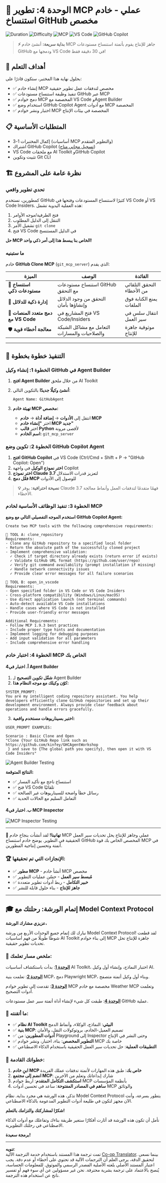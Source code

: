 <!--
CO_OP_TRANSLATOR_METADATA:
{
  "original_hash": "f83bc722dc758efffd68667d6a1db470",
  "translation_date": "2025-06-10T06:40:42+00:00",
  "source_file": "10-StreamliningAIWorkflowsBuildingAnMCPServerWithAIToolkit/lab4/README.md",
  "language_code": "ar"
}
-->
# 🐙 الوحدة 4: تطوير MCP عملي - خادم استنساخ GitHub مخصص

![Duration](https://img.shields.io/badge/Duration-30_minutes-blue?style=flat-square)
![Difficulty](https://img.shields.io/badge/Difficulty-Intermediate-orange?style=flat-square)
![MCP](https://img.shields.io/badge/MCP-Custom%20Server-purple?style=flat-square&logo=github)
![VS Code](https://img.shields.io/badge/VS%20Code-Integration-blue?style=flat-square&logo=visualstudiocode)
![GitHub Copilot](https://img.shields.io/badge/GitHub%20Copilot-Agent%20Mode-green?style=flat-square&logo=github)

> **⚡ بداية سريعة:** أنشئ خادم MCP جاهز للإنتاج يقوم بأتمتة استنساخ مستودعات GitHub ودمجها مع VS Code في 30 دقيقة فقط!

## 🎯 أهداف التعلم

بحلول نهاية هذا المختبر، ستكون قادرًا على:

- ✅ إنشاء خادم MCP مخصص لتدفقات عمل تطوير حقيقية
- ✅ تنفيذ وظيفة استنساخ مستودعات GitHub عبر MCP
- ✅ دمج خوادم MCP المخصصة مع VS Code وAgent Builder
- ✅ استخدام وضع GitHub Copilot Agent مع أدوات MCP المخصصة
- ✅ اختبار ونشر خوادم MCP المخصصة في بيئات الإنتاج

## 📋 المتطلبات الأساسية

- إكمال المختبرات 1-3 (أساسيات MCP والتطوير المتقدم)
- اشتراك GitHub Copilot ([تسجيل مجاني متاح](https://github.com/github-copilot/signup))
- VS Code مع ملحقات AI Toolkit وGitHub Copilot
- تثبيت وتكوين Git CLI

## 🏗️ نظرة عامة على المشروع

### **تحدي تطوير واقعي**
كمطورين، نستخدم GitHub كثيرًا لاستنساخ المستودعات وفتحها في VS Code أو VS Code Insiders. هذه العملية اليدوية تشمل:
1. فتح الطرفية/موجه الأوامر
2. التنقل إلى الدليل المطلوب
3. تشغيل الأمر `git clone`
4. فتح VS Code في الدليل المستنسخ

**حل MCP الخاص بنا يبسط هذا إلى أمر ذكي واحد!**

### **ما ستبنيه**
خادم **GitHub Clone MCP** (`git_mcp_server`) الذي يقدم:

| الميزة | الوصف | الفائدة |
|---------|-------------|---------|
| 🔄 **استنساخ مستودعات ذكي** | استنساخ مستودعات GitHub مع التحقق | التحقق التلقائي من الأخطاء |
| 📁 **إدارة ذكية للدلائل** | التحقق من وجود الدلائل وإنشاؤها بأمان | يمنع الكتابة فوق الملفات |
| 🚀 **دمج متعدد المنصات مع VS Code** | فتح المشاريع في VS Code/Insiders | انتقال سلس في سير العمل |
| 🛡️ **معالجة أخطاء قوية** | التعامل مع مشاكل الشبكة والصلاحيات والمسارات | موثوقية جاهزة للإنتاج |

---

## 📖 التنفيذ خطوة بخطوة

### الخطوة 1: إنشاء وكيل GitHub في Agent Builder

1. **افتح Agent Builder** من خلال ملحق AI Toolkit
2. **أنشئ وكيلًا جديدًا** بالتكوين التالي:
   ```
   Agent Name: GitHubAgent
   ```

3. **تهيئة خادم MCP مخصص:**
   - انتقل إلى **الأدوات** → **إضافة أداة** → **خادم MCP**
   - اختر **"إنشاء خادم MCP جديد"**
   - اختر **قالب Python** لأقصى مرونة
   - **اسم الخادم:** `git_mcp_server`

### الخطوة 2: تكوين وضع GitHub Copilot Agent

1. **افتح GitHub Copilot** في VS Code (Ctrl/Cmd + Shift + P → "GitHub Copilot: Open")
2. **اختر نموذج الوكيل** في واجهة Copilot
3. **اختر نموذج Claude 3.7** لتعزيز قدرات الاستدلال
4. **فعّل دمج MCP** للوصول إلى الأدوات

> **💡 نصيحة احترافية:** يوفر Claude 3.7 فهمًا متقدمًا لتدفقات العمل وأنماط معالجة الأخطاء.

### الخطوة 3: تنفيذ الوظائف الأساسية لخادم MCP

**استخدم الموجه التفصيلي التالي مع وضع GitHub Copilot Agent:**

```
Create two MCP tools with the following comprehensive requirements:

🔧 TOOL A: clone_repository
Requirements:
- Clone any GitHub repository to a specified local folder
- Return the absolute path of the successfully cloned project
- Implement comprehensive validation:
  ✓ Check if target directory already exists (return error if exists)
  ✓ Validate GitHub URL format (https://github.com/user/repo)
  ✓ Verify git command availability (prompt installation if missing)
  ✓ Handle network connectivity issues
  ✓ Provide clear error messages for all failure scenarios

🚀 TOOL B: open_in_vscode
Requirements:
- Open specified folder in VS Code or VS Code Insiders
- Cross-platform compatibility (Windows/Linux/macOS)
- Use direct application launch (not terminal commands)
- Auto-detect available VS Code installations
- Handle cases where VS Code is not installed
- Provide user-friendly error messages

Additional Requirements:
- Follow MCP 1.9.3 best practices
- Include proper type hints and documentation
- Implement logging for debugging purposes
- Add input validation for all parameters
- Include comprehensive error handling
```

### الخطوة 4: اختبار خادم MCP الخاص بك

#### 4أ. اختبار في Agent Builder

1. **شغّل تكوين التصحيح** لـ Agent Builder
2. **كوّن وكيلك مع موجه النظام هذا:**

```
SYSTEM_PROMPT:
You are my intelligent coding repository assistant. You help developers efficiently clone GitHub repositories and set up their development environment. Always provide clear feedback about operations and handle errors gracefully.
```

3. **اختبر بسيناريوهات مستخدم واقعية:**

```
USER_PROMPT EXAMPLES:

Scenario : Basic Clone and Open
"Clone {Your GitHub Repo link such as https://github.com/kinfey/GHCAgentWorkshop
 } and save to {The global path you specify}, then open it with VS Code Insiders"
```

![Agent Builder Testing](../../../../translated_images/DebugAgent.81d152370c503241b3b39a251b8966f7f739286df19dd57f9147f6402214a012.ar.png)

**النتائج المتوقعة:**
- ✅ استنساخ ناجح مع تأكيد المسار
- ✅ فتح VS Code تلقائيًا
- ✅ رسائل خطأ واضحة للسيناريوهات غير الصالحة
- ✅ التعامل السليم مع الحالات الحدية

#### 4ب. اختبار في MCP Inspector


![MCP Inspector Testing](../../../../translated_images/DebugInspector.eb5c95f94c69a8ba36944941b9a3588309a3a2fae101ace470ee09bde41d1667.ar.png)

---

**🎉 تهانينا!** لقد أنشأت بنجاح خادم MCP عملي وجاهز للإنتاج يحل تحديات سير العمل الحقيقية في التطوير. يوضح خادم استنساخ GitHub المخصص الخاص بك قوة MCP في أتمتة وتحسين إنتاجية المطورين.

### 🏆 الإنجازات التي تم تحقيقها:
- ✅ **مطور MCP** - أنشأ خادم MCP مخصص
- ✅ **مُبسط سير العمل** - حسّن عمليات التطوير  
- ✅ **خبير التكامل** - ربط أدوات تطوير متعددة
- ✅ **جاهز للإنتاج** - بناء حلول قابلة للنشر

---

## 🎓 إتمام الورشة: رحلتك مع Model Context Protocol

**عزيزي مشارك الورشة،**

نبارك لك إتمام جميع الوحدات الأربع من ورشة Model Context Protocol! لقد قطعت شوطًا طويلًا من فهم أساسيات AI Toolkit إلى بناء خوادم MCP جاهزة للإنتاج تحل تحديات تطوير حقيقية.

### 🚀 ملخص مسار تعلمك:

**[الوحدة 1](../lab1/README.md)**: بدأت باستكشاف أساسيات AI Toolkit، اختبار النماذج، وإنشاء أول وكيل AI.

**[الوحدة 2](../lab2/README.md)**: تعلمت بنية MCP، دمج Playwright MCP، وبناء أول وكيل أتمتة متصفح.

**[الوحدة 3](../lab3/README.md)**: تقدمت إلى تطوير خوادم MCP مخصصة مع خادم Weather MCP وتعلمت أدوات التصحيح.

**[الوحدة 4](../lab4/README.md)**: طبقت كل شيء لإنشاء أداة أتمتة سير عمل مستودعات GitHub عملية.

### 🌟 ما أتقنته:

- ✅ **نظام AI Toolkit البيئي**: النماذج، الوكلاء، وأنماط الدمج
- ✅ **بنية MCP**: تصميم العميل-الخادم، بروتوكولات النقل، والأمان
- ✅ **أدوات المطورين**: من Playground إلى Inspector وحتى النشر في الإنتاج
- ✅ **التطوير المخصص**: بناء، اختبار، ونشر خوادم MCP خاصة بك
- ✅ **التطبيقات العملية**: حل تحديات سير العمل الحقيقية باستخدام الذكاء الاصطناعي

### 🔮 خطواتك القادمة:

1. **ابنِ خادم MCP خاص بك**: طبق هذه المهارات لأتمتة تدفقات عملك الفريدة
2. **انضم إلى مجتمع MCP**: شارك إبداعاتك وتعلم من الآخرين
3. **استكشف التكامل المتقدم**: اربط خوادم MCP بأنظمة المؤسسات
4. **ساهم في المصادر المفتوحة**: ساعد في تحسين أدوات MCP والوثائق

تذكر، هذه الورشة هي مجرد بداية. نظام Model Context Protocol يتطور بسرعة، وأنت الآن مجهز لتكون في طليعة أدوات التطوير المدعومة بالذكاء الاصطناعي.

**شكرًا لمشاركتك والتزامك بالتعلم!**

نأمل أن تكون هذه الورشة قد أثارت أفكارًا ستغير طريقة بناءك وتفاعلك مع أدوات الذكاء الاصطناعي في رحلتك التطويرية.

**برمجة سعيدة!**

---

**تنويه**:  
تمت ترجمة هذا المستند باستخدام خدمة الترجمة الآلية [Co-op Translator](https://github.com/Azure/co-op-translator). بينما نسعى لتحقيق الدقة، يرجى العلم أن الترجمات الآلية قد تحتوي على أخطاء أو عدم دقة. يجب اعتبار المستند الأصلي بلغته الأصلية المصدر الرسمي والموثوق. للمعلومات الحساسة، يُنصح بالاعتماد على ترجمة بشرية محترفة. نحن غير مسؤولين عن أي سوء فهم أو تفسير ناتج عن استخدام هذه الترجمة.